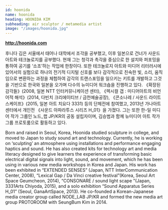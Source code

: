 ```yaml
---
id: hoonida
name: hoonida
heading: HOONIDA KIM
subheading: air sculptor / metamedia artist
image: "/images/hoonida.jpg"
---
```

<b><a href="http://hoonida.com/">http://hoonida.com</a></b>

후니다 김은 서울에서 태어나 대학에서 조각을 공부했고, 이후 일본으로 건너가 사운드 아트와 테크놀로지를 공부했다. 현재 그는 청각과 촉각을 중심으로 한 설치와 퍼포밍을 통하여 공기를 ‘소조’하는 작업에 한창이다. 또한 테크놀로지 아트와 미디어 리터러시에 있어서의 실험으로 하나의 전기적 디지털 신호를 보다 감각적으로 친숙한 빛, 소리, 움직임으로 변환하는 과정을 체험하여 감각의 트랜스포밍을 일으키는 키트를 개발하고 그것을 기반으로 한국와 일본을 오가며 다수의 뉴미디어 워크숍을 진행하고 있다. 《확장된 감각들》(2008, 일본 NTT 인터커뮤니케이션 센터), 《렉시컬 갭 : 미디어아트의 비언어적 해석》(2014, 다빈치 크리에이티브 / 금천예술공장), 《콘소나레 / 사운드 라이트 스케이프》(2015, 일본 아트 치요다 3331) 등의 단체전에 참여했고, 2013년 가나아트센터에서 개인전 《사운드 아파라투스 시리즈 H_01》을 가졌다. 그는 또한 한-일 미디어 작가 그룹인 노드_랩 JP/KR의 공동 설립자이며, 김승범과 함께 뉴미디어 아트 작가 그룹 프로토룸으로 활동하고 있다.

Born and raised in Seoul, Korea, Hoonida studied sculpture in college, and moved to Japan to study sound art and technology. Currently, he is working on ‘sculpting’ an atmosphere using installations and performance engaging haptics and sound. He has also created kits for technology art and media literacy designed to give learners the experience of transforming basic electrical digital signals into light, sound, and movement, which he has been using in various new media workshops in Korea and Japan. His work has been exhibited in “EXTENDED SENSES” (Japan, NTT InterCommunication Center, 2008), “Lexical Gap / Da Vinci creative festival”(Korea, Seoul Art Space Geumcheon, 2014), “CONSONARE / sound light scape ”(Japan, 3331Arts Chiyoda, 2015), and a solo exhibition “Sound Apparatus Series H_01” (Seoul, GanaArtSpace, 2013). He co-founded a Korean-Japanese media creator group called NODE_LAB JP/KR and formed the new media art group PROTOROOM with SeungBum Kim in 2014.

